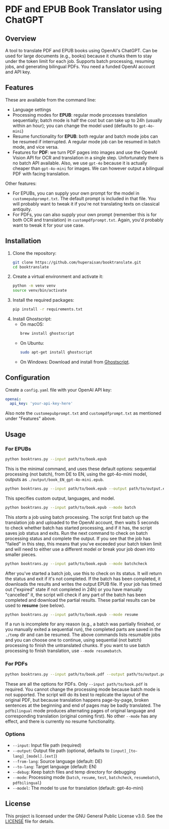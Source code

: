 # PDF and EPUB Book Translator using ChatGPT

## Overview
A tool to translate PDF and EPUB books using OpenAI's ChatGPT. Can be used for large documents (e.g., books) because it chunks them to stay under the token limit for each job. Supports batch processing, resuming jobs, and generating bilingual PDFs. You need a funded OpenAI account and API key.

## Features
These are available from the command line:
- Language settings
- Processing modes for **EPUB**: regular mode processes translation sequentially; batch mode is half the cost but can take up to 24h (usually within an hour); you can change the model used (defaults to `gpt-4o-mini`)
- Resume functionality for **EPUB**: both regular and batch mode jobs can be resumed if interrupted. A regular mode job can be resumed in batch mode, and vice versa.
- Features for **PDF**: we turn PDF pages into images and use the OpenAI Vision API for OCR and translation in a single step. Unfortunately there is no batch API available. Also, we use `gpt-4o` because it is actually cheaper than `gpt-4o-mini` for images. We can however output a bilingual PDF with facing translation.

Other features:
- For EPUBs, you can supply your own prompt for the model in `customepubprompt.txt`. The default prompt is included in that file. You will probably want to tweak it if you're not translating texts on classical antiquity.
- For PDFs, you can also supply your own prompt (remember this is for both OCR and translation) in `custompdfprompt.txt`. Again, you'd probably want to tweak it for your use case.

## Installation
1. Clone the repository:
    ```sh
    git clone https://github.com/huperaisan/booktranslate.git
    cd booktranslate
    ```
2. Create a virtual environment and activate it:
    ```sh
    python -m venv venv
    source venv/bin/activate
    ```
3. Install the required packages:
    ```sh
    pip install -r requirements.txt
    ```
4. Install Ghostscript:
    - On macOS:
        ```sh
        brew install ghostscript
        ```
    - On Ubuntu:
        ```sh
        sudo apt-get install ghostscript
        ```
    - On Windows:
        Download and install from [Ghostscript](https://www.ghostscript.com/download/gsdnld.html).

## Configuration
Create a `config.yaml` file with your OpenAI API key:
```yaml
openai:
  api_key: 'your-api-key-here'
```

Also note the `customepubprompt.txt` and `custompdfprompt.txt` as mentioned under "Features" above.

## Usage
### For EPUBs
```sh
python booktrans.py --input path/to/book.epub
```
This is the minimal command, and uses these default options: sequential processing (not batch), from DE to EN, using the gpt-4o-mini model, outputs as `./output/book_EN_gpt-4o-mini.epub`.

```sh
python booktrans.py --input path/to/book.epub --output path/to/output.epub --from-lang DE --to-lang EN --model gpt-4o
```
This specifies custom output, languages, and model.

```sh
python booktrans.py --input path/to/book.epub --mode batch
```
This _starts_ a job using batch processing. The script first batch up the translation job and uploaded to the OpenAI account, then waits 5 seconds to check whether batch has started processing, and if it has, the script saves job status and exits. Run the next command to check on batch processing status and complete the output. If you see that the job has "failed" in this step, this means that you've exceeded your batch token limit and will need to either use a different model or break your job down into smaller pieces.

```sh
python booktrans.py --input path/to/book.epub --mode batchcheck
```
After you've started a batch job, use this to check on its status. It will return the status and exit if it's not completed. If the batch has been completed, it downloads the results and writes the output EPUB file. If your job has timed out ("expired" state if not completed in 24h) or you have manually "cancelled" it, the script will check if any part of the batch has been completed and download the partial results. These partial results can be used to **resume** (see below).

```sh
python booktrans.py --input path/to/book.epub --mode resume
```
If a run is incomplete for any reason (e.g., a batch was partially finished, or you manually exited a sequential run), the completed parts are saved in the `./temp` dir and can be resumed. The above commands lists resumable jobs and you can choose one to continue, using sequential (not batch) processing to finish the untranslated chunks. If you want to use batch processing to finish translation, use `--mode resumebatch`.

### For PDFs
```sh
python booktrans.py --input path/to/book.pdf --output path/to/output.pdf --from-lang DE --to-lang EN --mode pdfbilingual
```
These are all the options for PDFs. Only `--input path/to/book.pdf` is required. You cannot change the processing mode because batch mode is not supported. The script will do its best to replicate the layout of the original PDF, but because translation happens page-by-page, broken sentences at the beginning and end of pages may be badly translated. The `pdfbilingual` mode produces alternating pages of original language and corresponding translation (original coming first). No other `--mode` has any effect, and there is currently no resume functionality.

### Options
- `--input`: Input file path (required)
- `--output`: Output file path (optional, defaults to `[input]_[to-lang]_[model].[ext]`)
- `--from-lang`: Source language (default: DE)
- `--to-lang`: Target language (default: EN)
- `--debug`: Keep batch files and temp directory for debugging
- `--mode`: Processing mode (`batch`, `resume`, `test`, `batchcheck`, `resumebatch`, `pdfbilingual`)
- `--model`: The model to use for translation (default: gpt-4o-mini)

## License
This project is licensed under the GNU General Public License v3.0. See the [LICENSE](LICENSE.md) file for details.